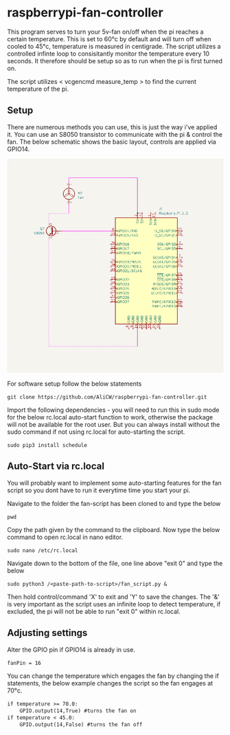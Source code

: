 # raspberrypi-fan-controller

This program serves to turn your 5v-fan on/off when the pi reaches a certain temperature. This is set to 60°c by default and will turn off when cooled to 45°c, temperature is measured in centigrade. The script utilizes a controlled infinte loop to consisitantly monitor the temperature every 10 seconds. It therefore should be setup so as to run when the pi is first turned on.

The script utilizes < vcgencmd measure_temp > to find the current temperature of the pi.

## Setup

There are numerous methods you can use, this is just the way i've applied it. You can use an S8050 transistor to communicate with the pi & control the fan.  The below schematic shows the basic layout, controls are applied via GPIO14.

![schematic](wiring_schematic.png)


For software setup follow the below statements

    git clone https://github.com/AliCW/raspberrypi-fan-controller.git

Import the following dependencies - you will need to run this in sudo mode for the below rc.local auto-start function to work, otherwise the package will not be available for the root user. But you can always install without the sudo command if not using rc.local for auto-starting the script.

    sudo pip3 install schedule


## Auto-Start via rc.local

You will probably want to implement some auto-starting features for the fan script so you dont have to run it everytime time you start your pi. 

Navigate to the folder the fan-script has been cloned to and type the below

    pwd

Copy the path given by the command to the clipboard. Now type the below command to open rc.local in nano editor.

    sudo nano /etc/rc.local

Navigate down to the bottom of the file, one line above "exit 0" and type the below

    sudo python3 /<paste-path-to-script>/fan_script.py &

Then hold control/command 'X' to exit and 'Y' to save the changes. The '&' is very important as the script uses an infinite loop to detect temperature, if excluded, the pi will not be able to run "exit 0" within rc.local.

## Adjusting settings


Alter the GPIO pin if GPIO14 is already in use.

    fanPin = 16

You can change the temperature which engages the fan by changing the if statements, the below example changes the script so the fan engages at 70°c.


    if temperature >= 70.0: 
        GPIO.output(14,True) #turns the fan on
    if temperature < 45.0: 
        GPIO.output(14,False) #turns the fan off
